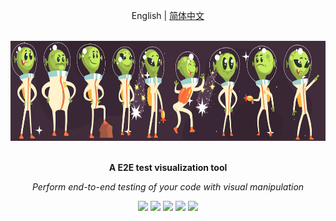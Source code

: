 <div align="center">
	<p>
		English | <a href="./README.md">简体中文</a>
	</p>
  <br>
  <a href="https://www.baidu.com"><img src="static/banner.png" height="160"></a>
  <br>
  <br>
  <p>
    <b>A E2E test visualization tool</b>
  </p>
  <p>
     <i>Perform end-to-end testing of your code with visual manipulation</i>
  </p>
  <p>

[![](https://img.shields.io/badge/releases-v0.0.0-brightgreen.svg?logo=Drone)](https://www.baidu.com) [![](https://img.shields.io/badge/releases-v0.0.0-brightgreen.svg?logo=GitHub)](https://github.com/tony709394/postchildren/releases) [![](https://img.shields.io/badge/wechat-v0.0.0-blueviolet.svg?logo=WeChat)](https://www.baidu.com) [![](https://img.shields.io/badge/QQ-v0.0.0-blueviolet.svg?logo=Tencent-QQ)](https://www.baidu.com) [![](https://img.shields.io/badge/website-v0.0.0-informational.svg)](https://www.baidu.com)

  </p>
</div>





